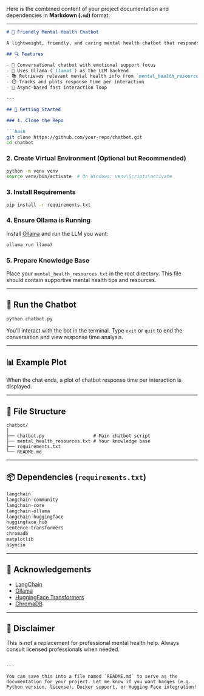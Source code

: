 Here is the combined content of your project documentation and dependencies in **Markdown (`.md`)** format:

---

````md
# 🧠 Friendly Mental Health Chatbot

A lightweight, friendly, and caring mental health chatbot that responds with short, empathetic messages and uses external resources to improve support.

## 🔍 Features

- 💬 Conversational chatbot with emotional support focus  
- 🧠 Uses Ollama (`llama3`) as the LLM backend  
- 📚 Retrieves relevant mental health info from `mental_health_resources.txt` using embeddings  
- ⏱️ Tracks and plots response time per interaction  
- 🤖 Async-based fast interaction loop  

---

## 🚀 Getting Started

### 1. Clone the Repo

```bash
git clone https://github.com/your-repo/chatbot.git
cd chatbot
````

### 2. Create Virtual Environment (Optional but Recommended)

```bash
python -m venv venv
source venv/bin/activate  # On Windows: venv\Scripts\activate
```

### 3. Install Requirements

```bash
pip install -r requirements.txt
```

### 4. Ensure Ollama is Running

Install [Ollama](https://ollama.com/) and run the LLM you want:

```bash
ollama run llama3
```

### 5. Prepare Knowledge Base

Place your `mental_health_resources.txt` in the root directory. This file should contain supportive mental health tips and resources.

---

## 🧠 Run the Chatbot

```bash
python chatbot.py
```

You’ll interact with the bot in the terminal. Type `exit` or `quit` to end the conversation and view response time analysis.

---

## 📊 Example Plot

When the chat ends, a plot of chatbot response time per interaction is displayed.

---

## 📁 File Structure

```
chatbot/
│
├── chatbot.py                  # Main chatbot script
├── mental_health_resources.txt # Your knowledge base
├── requirements.txt
└── README.md
```

---

## 📦 Dependencies (`requirements.txt`)

```txt
langchain
langchain-community
langchain-core
langchain-ollama
langchain-huggingface
huggingface_hub
sentence-transformers
chromadb
matplotlib
asyncio
```

---

## 🙏 Acknowledgements

* [LangChain](https://www.langchain.com/)
* [Ollama](https://ollama.com/)
* [HuggingFace Transformers](https://huggingface.co/)
* [ChromaDB](https://www.trychroma.com/)

---

## 💙 Disclaimer

This is not a replacement for professional mental health help. Always consult licensed professionals when needed.

```

---

You can save this into a file named `README.md` to serve as the documentation for your project. Let me know if you want badges (e.g. Python version, license), Docker support, or Hugging Face integration!
```
